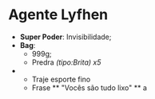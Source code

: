 Agente Lyfhen
=========

- __Super Poder__: Invisibilidade;
-  **Bag**:
	- 999g;
	- Predra *(tipo:Brita)* *x5*
- 	- Traje esporte fino
	- Frase ** "Vocês são tudo lixo" **
	a